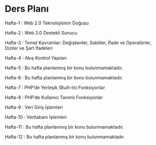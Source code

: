 # Ders Planı

Hafta-1 : Web 2.0 Teknolojisinin Doğuşu

Hafta-2 : Web 2.0 Destekli Sunucu

Hafta-3 : Temel Kavramlar: Değişkenler, Sabitler, İfade ve Operatörler, Diziler ve Şart İfadeleri

Hafta-4 : Akış Kontrol Yapıları

Hafta-5 : Bu hafta planlanmış bir konu bulunmamaktadır.

Hafta-6 : Bu hafta planlanmış bir konu bulunmamaktadır.

Hafta-7 : PHP’de Yerleşik (Built-In) Fonksiyonlar

Hafta-8 : PHP’de Kullanıcı Tanımlı Fonksiyonlar

Hafta-9 : Veri Giriş İşlemleri

Hafta-10 : Veritabanı İşlemleri

Hafta-11 : Bu hafta planlanmış bir konu bulunmamaktadır.

Hafta-12 : Bu hafta planlanmış bir konu bulunmamaktadır.
